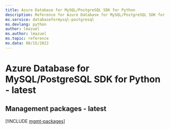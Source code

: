 ```yaml
---
title: Azure Database for MySQL/PostgreSQL SDK for Python
description: Reference for Azure Database for MySQL/PostgreSQL SDK for Python
ms.service: databaseformysql-postgresql
ms.devlang: python
author: lmazuel
ms.author: lmazuel
ms.topic: reference
ms.data: 08/15/2022
---
```

# Azure Database for MySQL/PostgreSQL SDK for Python - latest

## Management packages - latest
[!INCLUDE [mgmt-packages](database-for-mysql-postgresql-mgmt-index.md)]